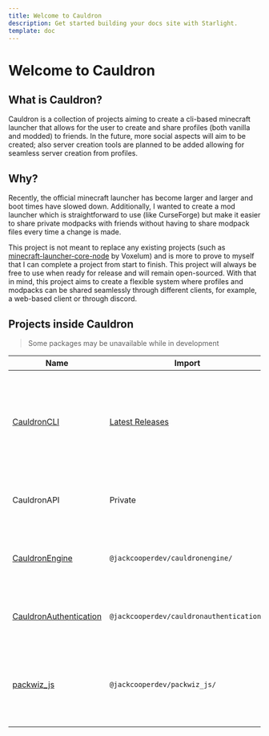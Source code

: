 ```yaml
---
title: Welcome to Cauldron
description: Get started building your docs site with Starlight.
template: doc
---
```

# Welcome to Cauldron

## What is Cauldron?

Cauldron is a collection of projects
aiming to create a cli-based minecraft launcher that allows for the user to create and share profiles
(both vanilla and modded) to friends.
In the future, more social aspects will aim to be created;
also server creation tools are planned to be added allowing for seamless server creation from profiles.

## Why?

Recently, the official minecraft launcher has become larger and larger and boot times have slowed down.
Additionally,
I wanted to create a mod launcher which is straightforward to use (like CurseForge)
but make it easier to share private modpacks with friends
without having to share modpack files every time a change is made.

This project is not meant to replace any existing projects
(such as [minecraft-launcher-core-node](https://github.com/Voxelum/minecraft-launcher-core-node) by Voxelum)
and is more to prove to myself that I can complete a project from start to finish.
This project will always be free to use when ready for release and will remain open-sourced.
With that in mind, this project aims
to create a flexible system where profiles and modpacks can be shared seamlessly through different clients,
for example, a web-based client or through discord.

## Projects inside Cauldron

> Some packages may be unavailable while in development

| Name                                                                                  | Import                                                                   | Description                                                                                           |
|---------------------------------------------------------------------------------------|--------------------------------------------------------------------------|-------------------------------------------------------------------------------------------------------|
| [CauldronCLI](https://docs.cauldronmc.com/cli/introduction)                           | [Latest Releases](https://github.com/jackcooperdev/CauldronCLI/releases) | Client that manages profiles and provides a CLI and websocket interface for other applications to use |
| CauldronAPI                                                                           | Private                                                                  | REST API Responsible for saving profiles and modpacks.                                                |
| [CauldronEngine](https://docs.cauldronmc.com/cli/engine/introduction)                 | ```@jackcooperdev/cauldronengine/```                                     | Responsible for Downloading and Running Minecraft Instances                                           |
| [CauldronAuthentication](https://docs.cauldronmc.com/cli/authentication/introduction) | ```@jackcooperdev/cauldronauthentication/```                             | Responsible for Authenticating Minecraft Users                                                        |
| [packwiz_js](https://docs.cauldronmc.com/cli/packwizjs)                               | ```@jackcooperdev/packwiz_js/```                                         | NodeJS package that assists in creating / converting packwiz modpacks to JSON                         |

